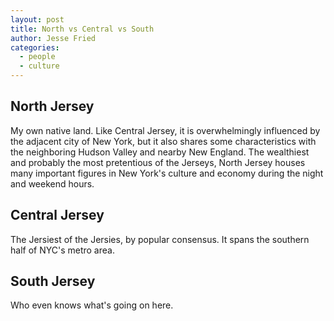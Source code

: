 ```yaml
---
layout: post
title: North vs Central vs South
author: Jesse Fried
categories:
  - people
  - culture
---
```


## North Jersey

My own native land. Like Central Jersey, it is overwhelmingly influenced by the adjacent city of New York, but it also shares some characteristics with the neighboring Hudson Valley and nearby New England. The wealthiest and probably the most pretentious of the Jerseys, North Jersey houses many important figures in New York's culture and economy during the night and weekend hours. 

## Central Jersey

The Jersiest of the Jersies, by popular consensus. It spans the southern half of NYC's metro area.

## South Jersey

Who even knows what's going on here.